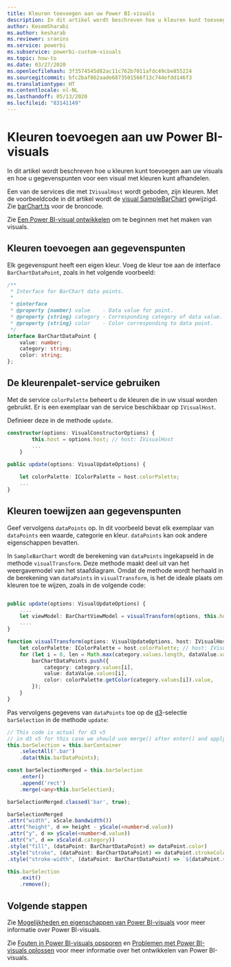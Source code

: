 ```yaml
---
title: Kleuren toevoegen aan uw Power BI-visuals
description: In dit artikel wordt beschreven hoe u kleuren kunt toevoegen aan uw Power BI-visuals en hoe u gegevenspunten voor een visual met kleuren kunt afhandelen.
author: KesemSharabi
ms.author: kesharab
ms.reviewer: sranins
ms.service: powerbi
ms.subservice: powerbi-custom-visuals
ms.topic: how-to
ms.date: 03/27/2020
ms.openlocfilehash: 3f3574545d82ac11c762b7011afdc49cbe855224
ms.sourcegitcommit: bfc2baf862aade6873501566f13c744efdd146f3
ms.translationtype: HT
ms.contentlocale: nl-NL
ms.lasthandoff: 05/13/2020
ms.locfileid: "83141149"
---
```

# <a name="add-colors-to-your-power-bi-visuals"></a>Kleuren toevoegen aan uw Power BI-visuals

In dit artikel wordt beschreven hoe u kleuren kunt toevoegen aan uw visuals en hoe u gegevenspunten voor een visual met kleuren kunt afhandelen.

Een van de services die met `IVisualHost` wordt geboden, zijn kleuren.
Met de voorbeeldcode in dit artikel wordt de [visual SampleBarChart](https://github.com/microsoft/PowerBI-visuals-sampleBarChart) gewijzigd.
Zie [barChart.ts](https://github.com/microsoft/PowerBI-visuals-sampleBarChart/blob/master/src/barChart.ts) voor de broncode.

Zie [Een Power BI-visual ontwikkelen](custom-visual-develop-tutorial.md) om te beginnen met het maken van visuals.

## <a name="add-color-to-data-points"></a>Kleuren toevoegen aan gegevenspunten

Elk gegevenspunt heeft een eigen kleur.
Voeg de kleur toe aan de interface `BarChartDataPoint`, zoals in het volgende voorbeeld:

```typescript
/**
 * Interface for BarChart data points.
 *
 * @interface
 * @property {number} value    - Data value for point.
 * @property {string} category - Corresponding category of data value.
 * @property {string} color    - Color corresponding to data point.
 */
interface BarChartDataPoint {
    value: number;
    category: string;
    color: string;
};
```

## <a name="use-the-color-palette-service"></a>De kleurenpalet-service gebruiken

Met de service `colorPalette` beheert u de kleuren die in uw visual worden gebruikt.
Er is een exemplaar van de service beschikbaar op `IVisualHost`.

Definieer deze in de methode `update`.

```typescript
constructor(options: VisualConstructorOptions) {
        this.host = options.host; // host: IVisualHost
        ...
    }

public update(options: VisualUpdateOptions) {

    let colorPalette: IColorPalette = host.colorPalette;
    ...
}
```

## <a name="assigning-color-to-data-points"></a>Kleuren toewijzen aan gegevenspunten

Geef vervolgens `dataPoints` op.
In dit voorbeeld bevat elk exemplaar van `dataPoints` een waarde, categorie en kleur.
`dataPoints` kan ook andere eigenschappen bevatten.

In `SampleBarChart` wordt de berekening van `dataPoints` ingekapseld in de methode `visualTransform`.
Deze methode maakt deel uit van het weergavemodel van het staafdiagram.
Omdat de methode wordt herhaald in de berekening van `dataPoints` in `visualTransform`, is het de ideale plaats om kleuren toe te wijzen, zoals in de volgende code:

```typescript

public update(options: VisualUpdateOptions) {
    ....
    let viewModel: BarChartViewModel = visualTransform(options, this.host);
    ....
}

function visualTransform(options: VisualUpdateOptions, host: IVisualHost): BarChartViewModel {
    let colorPalette: IColorPalette = host.colorPalette; // host: IVisualHost
    for (let i = 0, len = Math.max(category.values.length, dataValue.values.length); i < len; i++) {
        barChartDataPoints.push({
            category: category.values[i],
            value: dataValue.values[i],
            color: colorPalette.getColor(category.values[i]).value,
        });
    }
}
```

Pas vervolgens gegevens van `dataPoints` toe op de [d3](https://d3js.org/)-selectie `barSelection` in de methode `update`:

```typescript
// This code is actual for d3 v5
// in d3 v5 for this case we should use merge() after enter() and apply changes on barSelectionMerged
this.barSelection = this.barContainer
    .selectAll('.bar')
    .data(this.barDataPoints);

const barSelectionMerged = this.barSelection
    .enter()
    .append('rect')
    .merge(<any>this.barSelection);

barSelectionMerged.classed('bar', true);

barSelectionMerged
.attr("width", xScale.bandwidth())
.attr("height", d => height - yScale(<number>d.value))
.attr("y", d => yScale(<number>d.value))
.attr("x", d => xScale(d.category))
.style("fill", (dataPoint: BarChartDataPoint) => dataPoint.color)
.style("stroke", (dataPoint: BarChartDataPoint) => dataPoint.strokeColor)
.style("stroke-width", (dataPoint: BarChartDataPoint) => `${dataPoint.strokeWidth}px`);

this.barSelection
    .exit()
    .remove();
```

## <a name="next-steps"></a>Volgende stappen

Zie [Mogelijkheden en eigenschappen van Power BI-visuals](capabilities.md) voor meer informatie over Power BI-visuals.

Zie [Fouten in Power BI-visuals opsporen](visuals-how-to-debug.md) en [Problemen met Power BI-visuals oplossen](power-bi-custom-visuals-troubleshoot.md) voor meer informatie over het ontwikkelen van Power BI-visuals.
